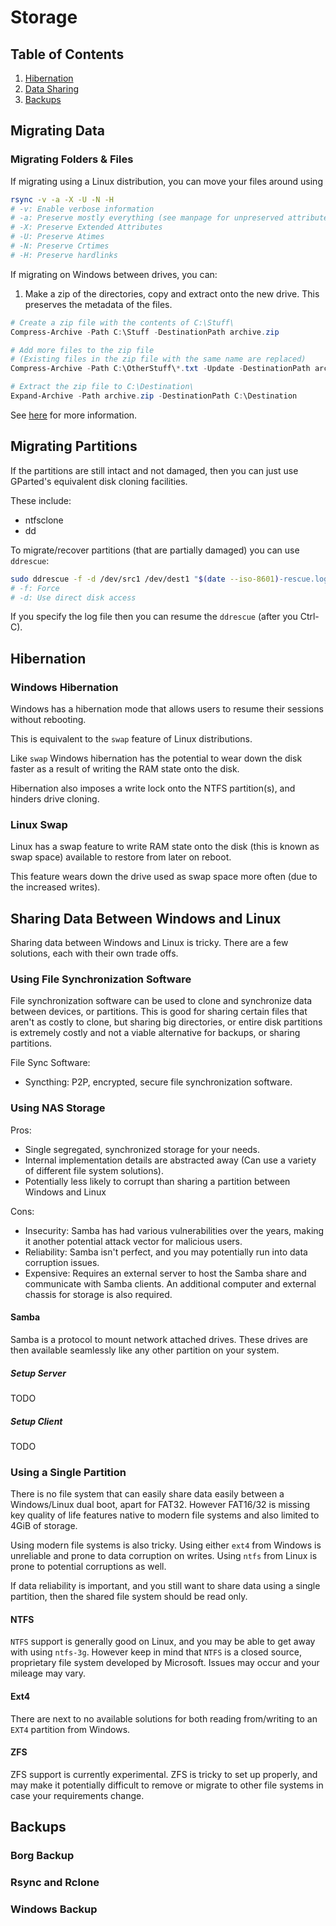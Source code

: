 # Storage

## Table of Contents
1. [Hibernation](#hibernation)
2. [Data Sharing](#sharing-data-between-windows-and-linux)
3. [Backups](#backups)
<!--1. [Example](#example)-->
<!--2. [Example2](#example2)-->
<!--3. [Third Example](#third-example)-->
<!--4. [Fourth Example](#fourth-examplehttpwwwfourthexamplecom)-->

## Migrating Data

### Migrating Folders & Files

If migrating using a Linux distribution, you can move your files around using

```bash
rsync -v -a -X -U -N -H 
# -v: Enable verbose information
# -a: Preserve mostly everything (see manpage for unpreserved attributes)
# -X: Preserve Extended Attributes
# -U: Preserve Atimes
# -N: Preserve Crtimes
# -H: Preserve hardlinks
```

If migrating on Windows between drives, you can:
1. Make a zip of the directories, copy and extract onto the new drive.
    This preserves the metadata of the files.

```ps1
# Create a zip file with the contents of C:\Stuff\
Compress-Archive -Path C:\Stuff -DestinationPath archive.zip

# Add more files to the zip file
# (Existing files in the zip file with the same name are replaced)
Compress-Archive -Path C:\OtherStuff\*.txt -Update -DestinationPath archive.zip

# Extract the zip file to C:\Destination\
Expand-Archive -Path archive.zip -DestinationPath C:\Destination
```

See [here](https://stackoverflow.com/questions/1153126/how-to-create-a-zip-archive-with-powershell) for more information.

## Migrating Partitions

If the partitions are still intact and not damaged, then you can just use GParted's
equivalent disk cloning facilities.

These include:
- ntfsclone
- dd

To migrate/recover partitions (that are partially damaged) you can use `ddrescue`:

```bash
sudo ddrescue -f -d /dev/src1 /dev/dest1 "$(date --iso-8601)-rescue.log"
# -f: Force
# -d: Use direct disk access
```

If you specify the log file then you can resume the `ddrescue` (after you Ctrl-C).

## Hibernation

### Windows Hibernation

Windows has a hibernation mode that allows users to resume their sessions without rebooting.

This is equivalent to the `swap` feature of Linux distributions.

Like `swap` Windows hibernation has the potential to wear down the disk faster
as a result of writing the RAM state onto the disk.

Hibernation also imposes a write lock onto the NTFS partition(s), and
hinders drive cloning.

### Linux Swap

Linux has a swap feature to write RAM state onto the disk (this is known as swap space)
available to restore from later on reboot.

This feature wears down the drive used as swap space more often (due to the increased writes).

## Sharing Data Between Windows and Linux

Sharing data between Windows and Linux is tricky. There are a few solutions,
each with their own trade offs.

### Using File Synchronization Software

File synchronization software can be used to clone and synchronize data between devices, or partitions.
This is good for sharing certain files that aren't as costly to clone, but sharing big directories,
or entire disk partitions is extremely costly and not a viable alternative for backups, or sharing
partitions.

File Sync Software:
- Syncthing: P2P, encrypted, secure file synchronization software.

### Using NAS Storage

Pros:
- Single segregated, synchronized storage for your needs.
- Internal implementation details are abstracted away (Can use a variety of different file system solutions).
- Potentially less likely to corrupt than sharing a partition between Windows and Linux

Cons:
- Insecurity: Samba has had various vulnerabilities over the years, making it another potential
    attack vector for malicious users.
- Reliability: Samba isn't perfect, and you may potentially run into data corruption issues.
- Expensive: Requires an external server to host the Samba share and communicate
    with Samba clients. An additional computer and external chassis for storage is also required.

#### Samba

Samba is a protocol to mount network attached drives. These drives are then available seamlessly
like any other partition on your system.

##### Setup Server

TODO

##### Setup Client

TODO

### Using a Single Partition

There is no file system that can easily share data easily between a Windows/Linux dual boot, apart
for FAT32. However FAT16/32 is missing key quality of life features native to modern file systems and also limited to 4GiB of storage.

Using modern file systems is also tricky.
Using either `ext4` from Windows is unreliable and prone to data corruption on writes.
Using `ntfs` from Linux is prone to potential corruptions as well.

If data reliability is important, and you still want to share data using a single partition,
then the shared file system should be read only.

#### NTFS

`NTFS` support is generally good on Linux, and you may be able to
get away with using `ntfs-3g`. However keep in mind that
`NTFS` is a closed source, proprietary file system developed by Microsoft. Issues may occur
and your mileage may vary.

#### Ext4

There are next to no available solutions for both reading from/writing to an `EXT4` partition from
Windows.

#### ZFS

ZFS support is currently experimental. ZFS is tricky to set up properly, and may make
it potentially difficult to remove or migrate to other file systems in case your requirements change.

## Backups

### Borg Backup

### Rsync and Rclone

### Windows Backup

